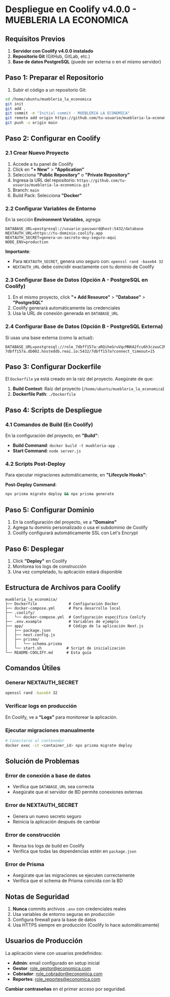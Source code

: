 
# Despliegue en Coolify v4.0.0 - MUEBLERIA LA ECONOMICA

## Requisitos Previos

1. **Servidor con Coolify v4.0.0 instalado**
2. **Repositorio Git** (GitHub, GitLab, etc.)
3. **Base de datos PostgreSQL** (puede ser externa o en el mismo servidor)

## Paso 1: Preparar el Repositorio

1. Subir el código a un repositorio Git:
```bash
cd /home/ubuntu/muebleria_la_economica
git init
git add .
git commit -m "Initial commit - MUEBLERIA LA ECONOMICA"
git remote add origin https://github.com/tu-usuario/muebleria-la-economica.git
git push -u origin main
```

## Paso 2: Configurar en Coolify

### 2.1 Crear Nuevo Proyecto
1. Accede a tu panel de Coolify
2. Click en **"+ New"** > **"Application"**
3. Selecciona **"Public Repository"** o **"Private Repository"**
4. Ingresa la URL del repositorio: `https://github.com/tu-usuario/muebleria-la-economica.git`
5. Branch: `main`
6. Build Pack: Selecciona **"Docker"**

### 2.2 Configurar Variables de Entorno
En la sección **Environment Variables**, agrega:

```
DATABASE_URL=postgresql://usuario:password@host:5432/database
NEXTAUTH_URL=https://tu-dominio.coolify.app
NEXTAUTH_SECRET=genera-un-secreto-muy-seguro-aqui
NODE_ENV=production
```

**Importante**: 
- Para `NEXTAUTH_SECRET`, genera uno seguro con: `openssl rand -base64 32`
- `NEXTAUTH_URL` debe coincidir exactamente con tu dominio de Coolify

### 2.3 Configurar Base de Datos (Opción A - PostgreSQL en Coolify)
1. En el mismo proyecto, click **"+ Add Resource"** > **"Database"** > **"PostgreSQL"**
2. Coolify generará automáticamente las credenciales
3. Usa la URL de conexión generada en `DATABASE_URL`

### 2.4 Configurar Base de Datos (Opción B - PostgreSQL Externa)
Si usas una base externa (como la actual):
```
DATABASE_URL=postgresql://role_7dbff157a:aRQiheGruVqcMNKA2fcu6h3czwuC2Mk9@db-7dbff157a.db002.hosteddb.reai.io:5432/7dbff157a?connect_timeout=15
```

## Paso 3: Configurar Dockerfile

El `Dockerfile` ya está creado en la raíz del proyecto. Asegúrate de que:

1. **Build Context**: Raíz del proyecto (`/home/ubuntu/muebleria_la_economica`)
2. **Dockerfile Path**: `./Dockerfile`

## Paso 4: Scripts de Despliegue

### 4.1 Comandos de Build (En Coolify)
En la configuración del proyecto, en **"Build"**:

- **Build Command**: `docker build -t muebleria-app .`
- **Start Command**: `node server.js`

### 4.2 Scripts Post-Deploy
Para ejecutar migraciones automáticamente, en **"Lifecycle Hooks"**:

**Post-Deploy Command**:
```bash
npx prisma migrate deploy && npx prisma generate
```

## Paso 5: Configurar Dominio

1. En la configuración del proyecto, ve a **"Domains"**
2. Agrega tu dominio personalizado o usa el subdominio de Coolify
3. Coolify configurará automáticamente SSL con Let's Encrypt

## Paso 6: Desplegar

1. Click **"Deploy"** en Coolify
2. Monitorea los logs de construcción
3. Una vez completado, tu aplicación estará disponible

## Estructura de Archivos para Coolify

```
muebleria_la_economica/
├── Dockerfile              # Configuración Docker
├── docker-compose.yml      # Para desarrollo local
├── .coolify/
│   └── docker-compose.yml  # Configuración específica Coolify
├── .env.example            # Variables de ejemplo
├── app/                    # Código de la aplicación Next.js
│   ├── package.json
│   ├── next.config.js
│   ├── prisma/
│   │   └── schema.prisma
│   └── start.sh           # Script de inicialización
└── README-COOLIFY.md      # Esta guía
```

## Comandos Útiles

### Generar NEXTAUTH_SECRET
```bash
openssl rand -base64 32
```

### Verificar logs en producción
En Coolify, ve a **"Logs"** para monitorear la aplicación.

### Ejecutar migraciones manualmente
```bash
# Conectarse al contenedor
docker exec -it <container_id> npx prisma migrate deploy
```

## Solución de Problemas

### Error de conexión a base de datos
- Verifica que `DATABASE_URL` sea correcta
- Asegúrate que el servidor de BD permite conexiones externas

### Error de NEXTAUTH_SECRET
- Genera un nuevo secreto seguro
- Reinicia la aplicación después de cambiar

### Error de construcción
- Revisa los logs de build en Coolify
- Verifica que todas las dependencias estén en `package.json`

### Error de Prisma
- Asegúrate que las migraciones se ejecuten correctamente
- Verifica que el schema de Prisma coincida con la BD

## Notas de Seguridad

1. **Nunca** commits archivos `.env` con credenciales reales
2. Usa variables de entorno seguras en producción
3. Configura firewall para la base de datos
4. Usa HTTPS siempre en producción (Coolify lo hace automáticamente)

## Usuarios de Producción

La aplicación viene con usuarios predefinidos:
- **Admin**: email configurado en setup inicial
- **Gestor**: role_gestor@economica.com
- **Cobrador**: role_cobrador@economica.com  
- **Reportes**: role_reportes@economica.com

**Cambiar contraseñas** en el primer acceso por seguridad.

